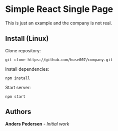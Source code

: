 # Simple React Single Page

This is just an example and the company is not real.

## Install (Linux)

Clone repository:
```
git clone https://github.com/huse007/company.git
```
Install dependencies:
```
npm install
```
Start server:
```
npm start
```
## Authors
**Anders Pedersen** - *Initial work*